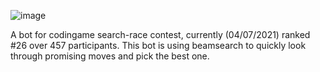 ![image](https://user-images.githubusercontent.com/3693562/124380487-14279480-dcbd-11eb-88a4-288b0f8eed75.png)

A bot for codingame search-race contest, currently (04/07/2021) ranked #26 over 457 participants.
This bot is using beamsearch to quickly look through promising moves and pick the best one.
